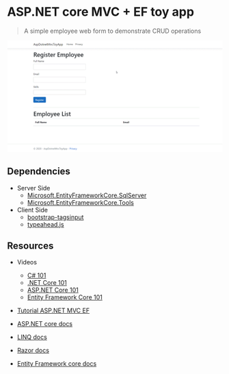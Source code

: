# ASP.NET core MVC + EF toy app
> A simple employee web form to demonstrate CRUD operations

<img src="demo.gif"/>

## Dependencies

* Server Side
    * [Microsoft.EntityFrameworkCore.SqlServer](https://www.nuget.org/packages/Microsoft.EntityFrameworkCore.SqlServer/)
    * [Microsoft.EntityFrameworkCore.Tools](https://www.nuget.org/packages/Microsoft.EntityFrameworkCore.Tools/)
* Client Side
    * [bootstrap-tagsinput](https://github.com/bootstrap-tagsinput/bootstrap-tagsinput)
    * [typeahead.js](https://github.com/twitter/typeahead.js)

## Resources
* Videos
    * [C# 101](https://www.youtube.com/playlist?list=PLdo4fOcmZ0oVxKLQCHpiUWun7vlJJvUiN)
    * [.NET Core 101](https://dotnet.microsoft.com/learn/dotnet/hello-world-tutorial/intro)
    * [ASP.NET Core 101](https://dotnet.microsoft.com/learn/aspnet/hello-world-tutorial/intro)
    * [Entity Framework Core 101](https://channel9.msdn.com/Series/Entity-Framework-Core-101)

* [Tutorial ASP.NET MVC EF](https://docs.microsoft.com/en-us/aspnet/core/tutorials/first-mvc-app/?view=aspnetcore-3.1)

* [ASP.NET core docs](https://docs.microsoft.com/en-us/aspnet/core/fundamentals/?view=aspnetcore-3.1)

* [LINQ docs](https://docs.microsoft.com/en-us/dotnet/standard/using-linq)

* [Razor docs](https://docs.microsoft.com/en-us/aspnet/core/mvc/views/razor?view=aspnetcore-3.1)

* [Entity Framework core docs](https://docs.microsoft.com/en-us/ef/core/)
